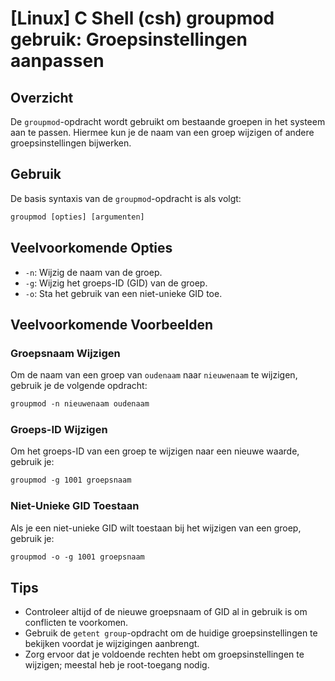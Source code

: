 # [Linux] C Shell (csh) groupmod gebruik: Groepsinstellingen aanpassen

## Overzicht
De `groupmod`-opdracht wordt gebruikt om bestaande groepen in het systeem aan te passen. Hiermee kun je de naam van een groep wijzigen of andere groepsinstellingen bijwerken.

## Gebruik
De basis syntaxis van de `groupmod`-opdracht is als volgt:

```csh
groupmod [opties] [argumenten]
```

## Veelvoorkomende Opties
- `-n`: Wijzig de naam van de groep.
- `-g`: Wijzig het groeps-ID (GID) van de groep.
- `-o`: Sta het gebruik van een niet-unieke GID toe.

## Veelvoorkomende Voorbeelden

### Groepsnaam Wijzigen
Om de naam van een groep van `oudenaam` naar `nieuwenaam` te wijzigen, gebruik je de volgende opdracht:

```csh
groupmod -n nieuwenaam oudenaam
```

### Groeps-ID Wijzigen
Om het groeps-ID van een groep te wijzigen naar een nieuwe waarde, gebruik je:

```csh
groupmod -g 1001 groepsnaam
```

### Niet-Unieke GID Toestaan
Als je een niet-unieke GID wilt toestaan bij het wijzigen van een groep, gebruik je:

```csh
groupmod -o -g 1001 groepsnaam
```

## Tips
- Controleer altijd of de nieuwe groepsnaam of GID al in gebruik is om conflicten te voorkomen.
- Gebruik de `getent group`-opdracht om de huidige groepsinstellingen te bekijken voordat je wijzigingen aanbrengt.
- Zorg ervoor dat je voldoende rechten hebt om groepsinstellingen te wijzigen; meestal heb je root-toegang nodig.